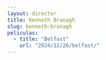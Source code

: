 ```yaml
---
layout: director
title: Kenneth Branagh
slug: kenneth-branagh
peliculas:
  - title: "Belfast"
    url: "2024/12/26/belfast/"
---
```

